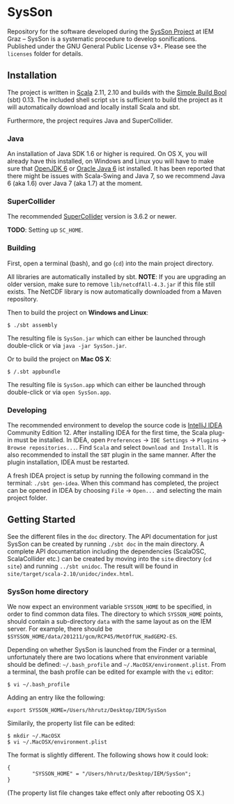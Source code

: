 # SysSon

Repository for the software developed during the [SysSon Project](http://sysson.kug.ac.at/) at IEM Graz &ndash; SysSon is a systematic procedure to develop sonifications. Published under the GNU General Public License v3+. Please see the `licenses` folder for details.

## Installation

The project is written in [Scala](http://www.scala-lang.org/) 2.11, 2.10 and builds with the [Simple Build Bool](http://www.scala-sbt.org/) (sbt) 0.13. The included shell script `sbt` is sufficient to build the project as it will automatically download and locally install Scala and sbt.

Furthermore, the project requires Java and SuperCollider.

### Java

An installation of Java SDK 1.6 or higher is required. On OS X, you will already have this installed, on Windows and Linux you will have to make sure that [OpenJDK 6](http://openjdk.java.net/install/index.html) or [Oracle Java 6](http://www.oracle.com/technetwork/java/javase/downloads/index.html) ist installed. It has been reported that there might be issues with Scala-Swing and Java 7, so we recommend Java 6 (aka 1.6) over Java 7 (aka 1.7) at the moment.

### SuperCollider

The recommended [SuperCollider](http://supercollider.sourceforge.net/) version is 3.6.2 or newer.

__TODO__: Setting up `SC_HOME`.

### Building

First, open a terminal (bash), and go (`cd`) into the main project directory.

All libraries are automatically installed by sbt. __NOTE__: If you are upgrading an older version, make sure to remove `lib/netcdfAll-4.3.jar` if this file still exists. The NetCDF library is now automatically downloaded from a Maven repository.

Then to build the project on __Windows and Linux__:

    $ ./sbt assembly

The resulting file is `SysSon.jar` which can either be launched through double-click or via `java -jar SysSon.jar`.

Or to build the project on __Mac OS X__:

    $ /.sbt appbundle

The resulting file is `SysSon.app` which can either be launched through double-click or via `open SysSon.app`.

### Developing

The recommended environment to develop the source code is [IntelliJ IDEA](http://www.jetbrains.com/idea/download/) Community Edition 12. After installing IDEA for the first time, the Scala plug-in must be installed. In IDEA, open `Preferences` -> `IDE Settings` -> `Plugins` -> `Browse repositories...`. Find `Scala` and select `Download and Install`. It is also recommended to install the `SBT` plugin in the same manner. After the plugin installation, IDEA must be restarted.

A fresh IDEA project is setup by running the following command in the terminal: `./sbt gen-idea`. When this command has completed, the project can be opened in IDEA by choosing `File` -> `Open...` and selecting the main project folder.

## Getting Started

See the different files in the `doc` directory. The API documentation for just SysSon can be created by running `./sbt doc` in the main directory. A complete API documentation including the dependencies (ScalaOSC, ScalaCollider etc.) can be created by moving into the `site` directory (`cd site`) and running `../sbt unidoc`. The result will be found in `site/target/scala-2.10/unidoc/index.html`.

### SysSon home directory

We now expect an environment variable `SYSSON_HOME` to be specified, in order to find common data files. The directory to which `SYSSON_HOME` points, should contain a sub-directory `data` with the same layout as on the IEM server. For example, there should be `$SYSSON_HOME/data/201211/gcm/RCP45/MetOffUK_HadGEM2-ES`.

Depending on whether SysSon is launched from the Finder or a terminal, unfortunately there are two locations where that environment variable should be defined: `~/.bash_profile` and `~/.MacOSX/environment.plist`. From a terminal, the bash profile can be edited for example with the `vi` editor:

    $ vi ~/.bash_profile

Adding an entry like the following:

    export SYSSON_HOME=/Users/hhrutz/Desktop/IEM/SysSon

Similarily, the property list file can be edited:

    $ mkdir ~/.MacOSX
    $ vi ~/.MacOSX/environment.plist

The format is slightly different. The following shows how it could look:

    {
            "SYSSON_HOME" = "/Users/hhrutz/Desktop/IEM/SysSon";
    }

(The property list file changes take effect only after rebooting OS X.)

